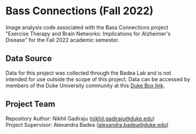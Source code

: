 # Bass Connections (Fall 2022)
Image analysis code associated with the Bass Connections project 
"Exercise Therapy and Brain Networks: Implications for Alzheimer's Disease"
for the Fall 2022 academic semester. 

## Data Source
Data for this project was collected through the Badea Lab and is not intended for use
outside the scope of this project. Data can be accessed by members of the Duke University
community at this [Duke Box link](https://duke.box.com/s/panzegnpk1u6j8iysyjao8xm0ngclz08).

## Project Team
Repository Author: Nikhil Gadiraju ([nikhil.gadiraju@duke.edu](nikhil.gadiraju@duke.edu))  
Project Supervisor: Alexandra Badea ([alexandra.badea@duke.edu](alexandra.badea@duke.edu))